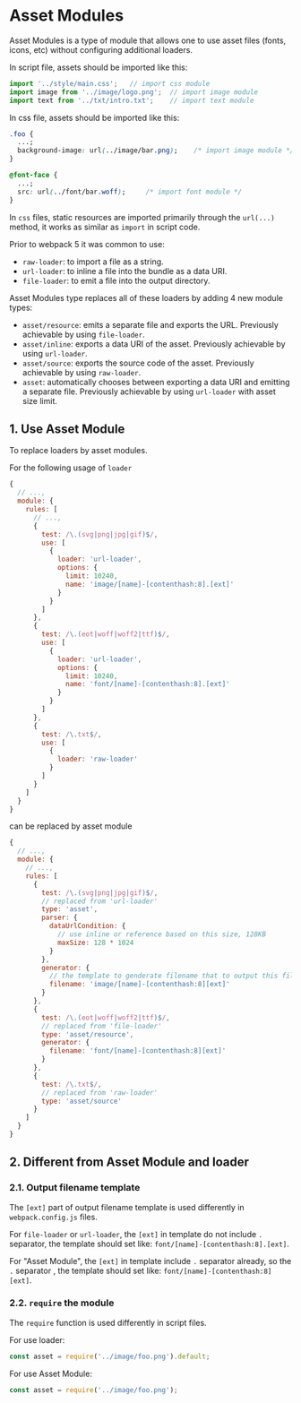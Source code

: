 # Asset Modules

Asset Modules is a type of module that allows one to use asset files (fonts, icons, etc) without configuring additional loaders.

In script file, assets should be imported like this:

```javascript
import '../style/main.css';   // import css module
import image from '../image/logo.png';  // import image module
import text from '../txt/intro.txt';    // import text module
```

In css file, assets should be imported like this:

```css
.foo {
  ...;
  background-image: url(../image/bar.png);    /* import image module */
}

@font-face {
  ...;
  src: url(../font/bar.woff);     /* import font module */
}
```

In `css` files, static resources are imported primarily through the `url(...)` method, it works as similar as `import` in script code.

Prior to webpack 5 it was common to use:

- `raw-loader`: to import a file as a string.
- `url-loader`: to inline a file into the bundle as a data URI.
- `file-loader`: to emit a file into the output directory.

Asset Modules type replaces all of these loaders by adding 4 new module types:

- `asset/resource`: emits a separate file and exports the URL. Previously achievable by using `file-loader`.
- `asset/inline`: exports a data URI of the asset. Previously achievable by using `url-loader`.
- `asset/source`: exports the source code of the asset. Previously achievable by using `raw-loader`.
- `asset`: automatically chooses between exporting a data URI and emitting a separate file. Previously achievable by using `url-loader` with asset size limit.

## 1. Use Asset Module

To replace loaders by asset modules.

For the following usage of `loader`

```javascript
{
  // ...,
  module: {
    rules: [
      // ...,
      {
        test: /\.(svg|png|jpg|gif)$/,
        use: [
          {
            loader: 'url-loader',
            options: {
              limit: 10240,
              name: 'image/[name]-[contenthash:8].[ext]'
            }
          }
        ]
      },
      {
        test: /\.(eot|woff|woff2|ttf)$/,
        use: [
          {
            loader: 'url-loader',
            options: {
              limit: 10240,
              name: 'font/[name]-[contenthash:8].[ext]'
            }
          }
        ]
      },
      {
        test: /\.txt$/,
        use: [
          {
            loader: 'raw-loader'
          }
        ]
      }
    ]
  }
}
```

can be replaced by asset module

```javascript
{
  // ...,
  module: {
    // ...,
    rules: [
      {
        test: /\.(svg|png|jpg|gif)$/,
        // replaced from 'url-loader'
        type: 'asset',
        parser: {
          dataUrlCondition: {
            // use inline or reference based on this size, 128KB
            maxSize: 128 * 1024
          }
        },
        generator: {
          // the template to genderate filename that to output this file
          filename: 'image/[name]-[contenthash:8][ext]'
        }
      },
      {
        test: /\.(eot|woff|woff2|ttf)$/,
        // replaced from 'file-loader'
        type: 'asset/resource',
        generator: {
          filename: 'font/[name]-[contenthash:8][ext]'
        }
      },
      {
        test: /\.txt$/,
        // replaced from 'raw-loader'
        type: 'asset/source'
      }
    ]
  }
}
```

## 2. Different from Asset Module and loader

### 2.1. Output filename template

The `[ext]` part of output filename template is used differently in `webpack.config.js` files.

For `file-loader` or `url-loader`, the `[ext]` in template do not include `.` separator, the template should set like: `font/[name]-[contenthash:8].[ext]`.

For "Asset Module", the `[ext]` in template include `.` separator already, so the `.` separator , the template should set like: `font/[name]-[contenthash:8][ext]`.

### 2.2. `require` the module

The `require` function is used differently in script files.

For use loader:

```javascript
const asset = require('../image/foo.png').default;
```

For use Asset Module:

```javascript
const asset = require('../image/foo.png');
```

